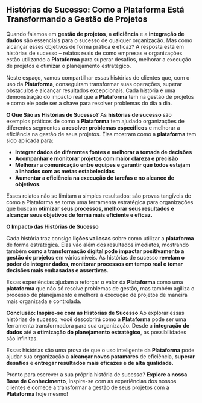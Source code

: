 ## Histórias de Sucesso: Como a Plataforma Está Transformando a Gestão de Projetos

Quando falamos em **gestão de projetos**, a **eficiência** e a **integração de dados** são essenciais para o sucesso de qualquer organização. Mas como alcançar esses objetivos de forma prática e eficaz? A resposta está em histórias de sucesso – relatos reais de como empresas e organizações estão utilizando a **Plataforma** para superar desafios, melhorar a execução de projetos e otimizar o planejamento estratégico.

Neste espaço, vamos compartilhar essas histórias de clientes que, com o uso da **Plataforma**, conseguiram transformar suas operações, superar obstáculos e alcançar resultados excepcionais. Cada história é uma demonstração do impacto real que a **Plataforma** tem na gestão de projetos e como ele pode ser a chave para resolver problemas do dia a dia.

**O Que São as Histórias de Sucesso?**
As **histórias de sucesso** são exemplos práticos de como a **Plataforma** tem ajudado organizações de diferentes segmentos a **resolver problemas específicos** e melhorar a eficiência na gestão de seus projetos. Elas mostram como a **plataforma** tem sido aplicada para:

- **Integrar dados de diferentes fontes e melhorar a tomada de decisões**
- **Acompanhar e monitorar projetos com maior clareza e precisão**
- **Melhorar a comunicação entre equipes e garantir que todos estejam alinhados com as metas estabelecidas**
- **Aumentar a eficiência na execução de tarefas e no alcance de objetivos.**

Esses relatos não se limitam a simples resultados: são provas tangíveis de como a Plataforma se torna uma ferramenta estratégica para organizações que buscam **otimizar seus processos, melhorar seus resultados e alcançar seus objetivos de forma mais eficiente e eficaz.**

**O Impacto das Histórias de Sucesso**

Cada história traz consigo **lições valiosas** sobre como utilizar a **plataforma** de forma estratégica. Elas vão além dos resultados imediatos, mostrando também **como a transformação digital pode impactar positivamente a gestão de projetos** em vários níveis. As histórias de sucesso **revelam o poder de integrar dados, monitorar processos em tempo real e tomar decisões mais embasadas e assertivas.**

Essas experiências ajudam a reforçar o valor da **Plataforma** como uma **plataforma** que não só resolve problemas de gestão, mas também agiliza o processo de planejamento e melhora a execução de projetos de maneira mais organizada e controlada.

**Conclusão: Inspire-se com as Histórias de Sucesso**
Ao explorar essas histórias de sucesso, você descobrirá como a **Plataforma** pode ser uma ferramenta transformadora para sua organização. Desde a **integração de dados** até a **otimização do planejamento estratégico**, as possibilidades são infinitas.

Essas histórias são uma prova de que o uso inteligente da **Plataforma** pode ajudar sua organização a **alcançar novos patamares** de eficiência, **superar desafios** e **entregar resultados mais eficazes e de alta qualidade.**

Pronto para escrever a sua própria história de sucesso? **Explore a nossa Base de Conhecimento**, inspire-se com as experiências dos nossos clientes e comece a transformar a gestão de seus projetos com a **Plataforma** hoje mesmo!

